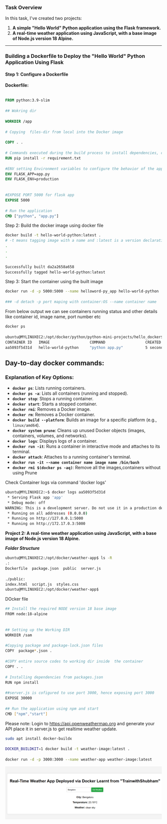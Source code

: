 ### Task Overview

In this task, I've created two projects:

1. **A simple "Hello World" Python application using the Flask framework.**
2. **A real-time weather application using JavaScript, with a base image of Node.js version 18 Alpine.**

---

### Building a Dockerfile to Deploy the "Hello World" Python Application Using Flask

#### Step 1: Configure a Dockerfile

**Dockerfile:**
```Dockerfile

FROM python:3.9-slim

## Wokring dir

WORKDIR /app

# Copying  files-dir from local into the Docker image

COPY . .

# Commands executed during the build process to install dependencies, configure the environment
RUN pip install -r requirement.txt

#ENV setting Environment variables to configure the behavior of the application or the container
ENV FLASK_APP=app.py
ENV FLASK_ENV=production


#EXPOSE PORT 5000 for flask app
EXPOSE 5000

# Run the application
CMD ["python", "app.py"]
```

Step 2: Build the docker image using docker file

```bash
docker build -t hello-world-python:latest . 
# -t means tagging image with a name and :latest is a version declaration
.
.
.

Successfully built da2a2658a658
Successfully tagged hello-world-python:latest
```



Step 3: Start the container using the built image
```bash
docker run -d -p 5000:5000 --name helloword-py_app hello-world-python

### -d detach -p port maping with container:OS --name container name


```
From below output we can see containers running status and other details like container id, image name, port number etc

```bash
docker ps

ubuntu@MYLINUXEC2:/opt/docker/python/python-mini-projects/hello_docker$ docker ps
CONTAINER ID   IMAGE                  COMMAND                  CREATED         STATUS         PORTS                                                  NAMES
aa5093f5d31d   hello-world-python     "python app.py"          5 seconds ago   Up 4 seconds   0.0.0.0:5000->5000/tcp, :::5000->5000/tcp              helloword-py_a
```

Day-to-day docker commands:
---

### Explanation of Key Options:
- **`docker ps`**: Lists running containers.
- **`docker ps -a`**: Lists all containers (running and stopped).
- **`docker stop`**: Stops a running container.
- **`docker start`**: Starts a stopped container.
- **`docker rmi`**: Removes a Docker image.
- **`docker rm`**: Removes a Docker container.
- **`docker build --platform`**: Builds an image for a specific platform (e.g., `linux/amd64`).
- **`docker system prune`**: Cleans up unused Docker objects (images, containers, volumes, and networks).
- **`docker logs`**: Displays logs of a container.
- **`docker run -it`**: Runs a container in interactive mode and attaches to its terminal.
- **`docker attach`**: Attaches to a running container's terminal.
- **`docker run -it --name container name image name /bin/bash`**
- **`docker rmi $(docker ps -aq)`**: Remove all the images,containers without using Prune


Check Container logs via command 'docker logs'

```bash
ubuntu@MYLINUXEC2:~$ docker logs aa5093f5d31d
 * Serving Flask app 'app'
 * Debug mode: off
WARNING: This is a development server. Do not use it in a production deployment. Use a production WSGI server instead.
 * Running on all addresses (0.0.0.0)
 * Running on http://127.0.0.1:5000
 * Running on http://172.17.0.3:5000
 ```


 **Project 2: A real-time weather application using JavaScript, with a base image of Node.js version 18 Alpine.**

***Folder Structure***

```bash
ubuntu@MYLINUXEC2:/opt/docker/weather-app$ ls -R
.:
Dockerfile  package.json  public  server.js

./public:
index.html  script.js  styles.css
ubuntu@MYLINUXEC2:/opt/docker/weather-app$
```

DOcker file
```bash
## Install the required NODE version 18 base image
FROM node:18-alpine


## Setting up the Working DIR
WORKDIR /sam

#Copying package and package-lock.json files
COPY  package*.json .

#COPY entire source codes to working dir inside  the container
COPY . .

# Installing dependencies from packages.json
RUN npm install

##server.js is cofigured to use port 3000, hence exposing port 3000
EXPOSE 30000

## Run the application using npm and start
CMD ["npm","start"]
```

Please note: Login to https://api.openweathermap.org and generate your API place it in server.js to get realtime weather update.

```bash
sudo apt install docker-buildx

DOCKER_BUILDKIT=1 docker build -t weather-image:latest .

docker run -d -p 3000:3000 --name weather-app weather-image:latest
```

![alt text](Web_img.png)